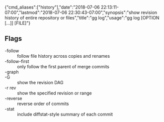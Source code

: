 {"cmd_aliases":["history"],"date":"2018-07-06 22:13:11-07:00","lastmod":"2018-07-06 22:30:43-07:00","synopsis":"show revision history of entire repository or files","title":"gg log","usage":"gg log [OPTION [...]] [FILE]"}

## Flags

<dl class="flag_list">
	<dt>-follow</dt>
	<dd>follow file history across copies and renames</dd>
	<dt>-follow-first</dt>
	<dd>only follow the first parent of merge commits</dd>
	<dt>-graph</dt>
	<dt>-G</dt>
	<dd>show the revision DAG</dd>
	<dt>-r rev</dt>
	<dd>show the specified revision or range</dd>
	<dt>-reverse</dt>
	<dd>reverse order of commits</dd>
	<dt>-stat</dt>
	<dd>include diffstat-style summary of each commit</dd>
</dl>
